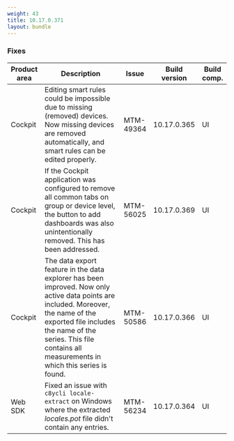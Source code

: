 ```yaml
---
weight: 43
title: 10.17.0.371
layout: bundle
---
```


<!--10.17.0.365 - 10.17.0.371-->



### Fixes

<table>
<colgroup>
<col style="width: 15%;">
<col style="width:50%;">
<col style="width: 10%;">
<col style="width: 12%;">
<col style="width: 13%;">
</colgroup>
<thead><tr>
<th>
Product area</th>
<th>
Description</th>
<th>
Issue</th>
<th>
Build version</th>
<th>Build comp.</th>
</tr>
</thead><tbody>

<tr>
<td>Cockpit</td>
<td>Editing smart rules could be impossible due to missing (removed) devices. Now missing devices are removed automatically, and smart rules can be edited properly.</td>
<td>MTM-49364</td>
<td>10.17.0.365</td>
<td>UI</td>
</tr>

<tr>
<td>Cockpit</td>
<td>If the Cockpit application was configured to remove all common tabs on group or device level, the button to add dashboards was also unintentionally removed. This has been addressed.</td>
<td>MTM-56025</td>
<td>10.17.0.369</td>
<td>UI</td>
</tr>

<tr>
<td>Cockpit</td>
<td>The data export feature in the data explorer has been improved. Now only active data points are included. Moreover, the name of the exported file includes the name of the series. This file contains all measurements in which this series is found.</td>
<td>MTM-50586</td>
<td>10.17.0.366</td>
<td>UI</td>
</tr>

<tr>
<td>Web SDK</td>
<td>Fixed an issue with <code>c8ycli locale-extract</code> on Windows where the extracted <i>locales.pot</i> file didn't contain any entries.</td>
<td>MTM-56234</td>
<td>10.17.0.364</td>
<td>UI</td>
</tr>

</tbody></table>

